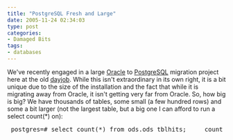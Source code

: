 ```yaml
---
title: "PostgreSQL Fresh and Large"
date: 2005-11-24 02:34:03
type: post
categories:
- Damaged Bits
tags:
- databases
---
```


<p> We've recently engaged in a large <a href="https://www.oracle.com/">Oracle</a> to <a href="https://www.postgresql.org/">PostgreSQL</a> migration project here at the old <a href="https://www.omniticc.com/">dayjob</a>.  While this isn't extraordinary in its own right, it is a bit unique due to the size of the installation and the fact that while it is migrating away from Oracle, it isn't getting very far from Oracle.  So, how big is big?  We have thousands of tables, some small (a few hundred rows) and some a bit larger (not the largest table, but a big one I can afford to run a select count(*) on): </p> <pre> postgres=# select count(*) from ods.ods_tblhits;     count -----------  366333111 (1 row)  </pre>  
